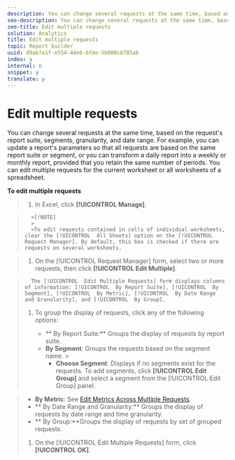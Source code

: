 ```yaml
---
description: You can change several requests at the same time, based on the request's report suite, granularity, and date range.
seo-description: You can change several requests at the same time, based on the request's report suite, granularity, and date range.
seo-title: Edit multiple requests
solution: Analytics
title: Edit multiple requests
topic: Report builder
uuid: d9ab7a1f-e554-44e6-bfde-5b000c8785ab
index: y
internal: n
snippet: y
translate: y
---
```


# Edit multiple requests

You can change several requests at the same time, based on the request's report suite, segments, granularity, and date range. For example, you can update a report's parameters so that all requests are based on the same report suite or segment, or you can transform a daily report into a weekly or monthly report, provided that you retain the same number of periods. You can edit multiple requests for the current worksheet or all worksheets of a spreadsheet. 

**To edit multiple requests** 

>1. In Excel, click **[!UICONTROL  Manage]**.


>       >[!NOTE]
>       >
>       >To edit requests contained in cells of individual worksheets, clear the [!UICONTROL  All Sheets] option on the [!UICONTROL  Request Manager]. By default, this box is checked if there are requests on several worksheets. 

>1. On the [!UICONTROL  Request Manager] form, select two or more requests, then click **[!UICONTROL  Edit Multiple]**.

>       The [!UICONTROL  Edit Multiple Requests] form displays columns of information: [!UICONTROL  By Report Suite], [!UICONTROL  By Segment], [!UICONTROL  By Metric], [!UICONTROL  By Date Range and Granularity], and [!UICONTROL  By Group]. 
>1. To group the display of requests, click any of the following options:
>    
>    * ** By Report Suite:** Groups the display of requests by report suite.
>    * **By Segment**: Groups the requests based on the segment name. >    
>        * **Choose Segment**: Displays if no segments exist for the requests. To add segments, click **[!UICONTROL  Edit Group]** and select a segment from the [!UICONTROL  Edit Group] panel.

>    * **By Metric**: See [ Edit Metrics Across Multiple Requests](../../report_builder_bucket/manage_requests/t_edit_multiple_requests/edit_multiple_metrics.md#concept_1524B059C72C4224AA199411151069AB).
>    * ** By Date Range and Granularity:** Groups the display of requests by date range and time granularity.
>    * ** By Group:**Groups the display of requests by set of grouped requests.
>    
>1. On the [!UICONTROL  Edit Multiple Requests] form, click **[!UICONTROL  OK]**.
